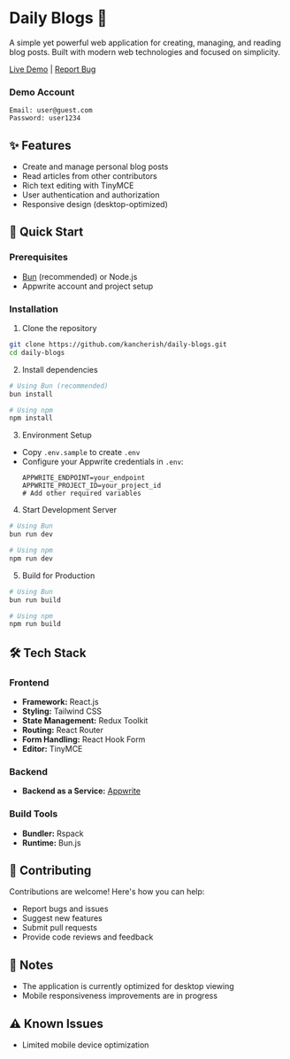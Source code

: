 # Daily Blogs 📝

A simple yet powerful web application for creating, managing, and reading blog posts. Built with modern web technologies and focused on simplicity.

[Live Demo](https://daily-blogs-bdqw.vercel.app) | [Report Bug](https://github.com/kancherish/daily-blogs/issues)

### Demo Account
```
Email: user@guest.com
Password: user1234
```

## ✨ Features

- Create and manage personal blog posts
- Read articles from other contributors
- Rich text editing with TinyMCE
- User authentication and authorization
- Responsive design (desktop-optimized)

## 🚀 Quick Start

### Prerequisites

- [Bun](https://bun.sh/) (recommended) or Node.js
- Appwrite account and project setup


### Installation

1. Clone the repository
```bash
git clone https://github.com/kancherish/daily-blogs.git
cd daily-blogs
```

2. Install dependencies
```bash
# Using Bun (recommended)
bun install

# Using npm
npm install
```

3. Environment Setup
- Copy `.env.sample` to create `.env`
- Configure your Appwrite credentials in `.env`:
  ```
  APPWRITE_ENDPOINT=your_endpoint
  APPWRITE_PROJECT_ID=your_project_id
  # Add other required variables
  ```

4. Start Development Server
```bash
# Using Bun
bun run dev

# Using npm
npm run dev
```

5. Build for Production
```bash
# Using Bun
bun run build

# Using npm
npm run build
```

## 🛠️ Tech Stack

### Frontend
- **Framework:** React.js
- **Styling:** Tailwind CSS
- **State Management:** Redux Toolkit
- **Routing:** React Router
- **Form Handling:** React Hook Form
- **Editor:** TinyMCE

### Backend
- **Backend as a Service:** [Appwrite](https://www.appwrite.io)

### Build Tools
- **Bundler:** Rspack
- **Runtime:** Bun.js

## 🤝 Contributing

Contributions are welcome! Here's how you can help:

- Report bugs and issues
- Suggest new features
- Submit pull requests
- Provide code reviews and feedback

## 📝 Notes

- The application is currently optimized for desktop viewing
- Mobile responsiveness improvements are in progress

## ⚠️ Known Issues

- Limited mobile device optimization
